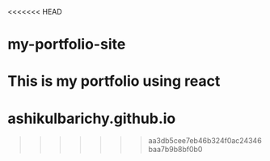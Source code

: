 <<<<<<< HEAD
# my-portfolio-site
This is my portfolio using react
=======
# ashikulbarichy.github.io
>>>>>>> aa3db5cee7eb46b324f0ac24346baa7b9b8bf0b0
